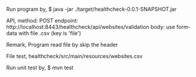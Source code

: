 Run program by,
$ java -jar ./target/healthcheck-0.0.1-SNAPSHOT.jar

API,
method: POST
endpoint: http://localhost:8443/healthcheck/api/websites/validation
body: use form-data with file .csv (key is 'file')

Remark,
Program read file by skip the header

File test,
healthcheck/src/main/resources/websites.csv

Run unit test by,
$ mvn test

